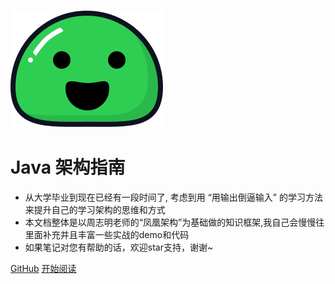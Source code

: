 ![logo](_media/icon.svg)
# Java 架构指南
- 从大学毕业到现在已经有一段时间了, 考虑到用 “用输出倒逼输入” 的学习方法来提升自己的学习架构的思维和方式
- 本文档整体是以周志明老师的“凤凰架构”为基础做的知识框架,我自己会慢慢往里面补充并且丰富一些实战的demo和代码
- 如果笔记对您有帮助的话，欢迎star支持，谢谢~


[GitHub](<https://github.com/WongGaoZh/Blog>)
[开始阅读](README.md)
